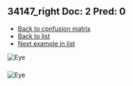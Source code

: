 ## 34147_right Doc: 2 Pred: 0
- [Back to confusion matrix](https://github.com/juliandewit/kaggle_retinopathy/blob/master/matrix.md)
- [Back to list](https://github.com/juliandewit/kaggle_retinopathy/blob/master/lists/20/list.md)
- [Next example in list](https://github.com/juliandewit/kaggle_retinopathy/blob/master/lists/20/34/34203_left.md)

![Eye](https://retinopaty.blob.core.windows.net/size1024/34147_right_2.jpeg)

### 

![Eye]()
